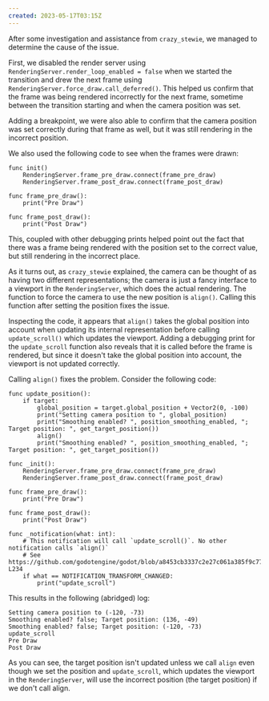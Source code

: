 ```yaml
---
created: 2023-05-17T03:15Z
---
```


After some investigation and assistance from `crazy_stewie`, we managed to determine the cause of the issue.

First, we disabled the render server using `RenderingServer.render_loop_enabled = false` when we started the transition and drew the next frame using `RenderingServer.force_draw.call_deferred()`. This helped us confirm that the frame was being rendered incorrectly for the next frame, sometime between the transition starting and when the camera position was set.

Adding a breakpoint, we were also able to confirm that the camera position was set correctly during that frame as well, but it was still rendering in the incorrect position.

We also used the following code to see when the frames were drawn:
```gdscript
func init()
	RenderingServer.frame_pre_draw.connect(frame_pre_draw)
	RenderingServer.frame_post_draw.connect(frame_post_draw)

func frame_pre_draw():
	print("Pre Draw")

func frame_post_draw():
	print("Post Draw")
```

This, coupled with other debugging prints helped point out the fact that there was a frame being rendered with the position set to the correct value, but still rendering in the incorrect place.

As it turns out, as `crazy_stewie` explained, the camera can be thought of as having two different representations; the camera is just a fancy interface to a viewport in the `RenderingServer`, which does the actual rendering. The function to force the camera to use the new position is `align()`. Calling this function after setting the position fixes the issue.

Inspecting the code, it appears that `align()` takes the global position into account when updating its internal representation before calling `update_scroll()` which updates the viewport. Adding a debugging print for the `update_scroll` function also reveals that it is called before the frame is rendered, but since it doesn't take the global position into account, the viewport is not updated correctly.

Calling `align()` fixes the problem. Consider the following code:
```gdscript
func update_position():
	if target:
		global_position = target.global_position + Vector2(0, -100)
		print("Setting camera position to ", global_position)
		print("Smoothing enabled? ", position_smoothing_enabled, "; Target position: ", get_target_position())
		align()
		print("Smoothing enabled? ", position_smoothing_enabled, "; Target position: ", get_target_position())

func _init():
	RenderingServer.frame_pre_draw.connect(frame_pre_draw)
	RenderingServer.frame_post_draw.connect(frame_post_draw)

func frame_pre_draw():
	print("Pre Draw")

func frame_post_draw():
	print("Post Draw")

func _notification(what: int):
	# This notification will call `update_scroll()`. No other notification calls `align()`
	# See https://github.com/godotengine/godot/blob/a8453cb3337c2e27c061a385f9c772cf670e38e0/scene/2d/camera_2d.cpp#L230-L234
	if what == NOTIFICATION_TRANSFORM_CHANGED:
		print("update_scroll")
```

This results in the following (abridged) log:
```
Setting camera position to (-120, -73)
Smoothing enabled? false; Target position: (136, -49)
Smoothing enabled? false; Target position: (-120, -73)
update_scroll
Pre Draw
Post Draw
```

As you can see, the target position isn't updated unless we call `align` even though we set the position and `update_scroll`, which updates the viewport in the `RenderingServer`, will use the incorrect position (the target position) if we don't call align.
